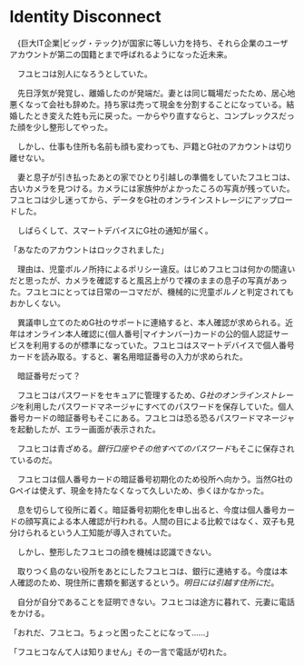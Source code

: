 # Identity Disconnect

　{巨大IT企業|ビッグ・テック}が国家に等しい力を持ち、それら企業のユーザアカウントが第二の国籍とまで呼ばれるようになった近未来。

　フユヒコは別人になろうとしていた。

　先日浮気が発覚し、離婚したのが発端だ。妻とは同じ職場だったため、居心地悪くなって会社も辞めた。持ち家は売って現金を分割することになっている。結婚したとき変えた姓も元に戻った。一からやり直すならと、コンプレックスだった顔を少し整形してやった。

　しかし、仕事も住所も名前も顔も変わっても、戸籍とG社のアカウントは切り離せない。

　妻と息子が引き払ったあとの家でひとり引越しの準備をしていたフユヒコは、古いカメラを見つける。カメラには家族仲がよかったころの写真が残っていた。フユヒコは少し迷ってから、データをG社のオンラインストレージにアップロードした。

　しばらくして、スマートデバイスにG社の通知が届く。

「あなたのアカウントはロックされました」

　理由は、児童ポルノ所持によるポリシー違反。はじめフユヒコは何かの間違いだと思ったが、カメラを確認すると風呂上がりで裸のままの息子の写真があった。フユヒコにとっては日常の一コマだが、機械的に児童ポルノと判定されてもおかしくない。

　異議申し立てのためG社のサポートに連絡すると、本人確認が求められる。近年はオンライン本人確認に{個人番号|マイナンバー}カードの公的個人認証サービスを利用するのが標準になっていた。フユヒコはスマートデバイスで個人番号カードを読み取る。すると、署名用暗証番号の入力が求められた。

　暗証番号だって？

　フユヒコはパスワードをセキュアに管理するため、*G社のオンラインストレージ*を利用したパスワードマネージャにすべてのパスワードを保存していた。個人番号カードの暗証番号もそこにある。フユヒコは恐る恐るパスワードマネージャを起動したが、エラー画面が表示された。

　フユヒコは青ざめる。*銀行口座やその他すべてのパスワード*もそこに保存されているのだ。

　フユヒコは個人番号カードの暗証番号初期化のため役所へ向かう。当然G社のGペイは使えず、現金を持たなくなって久しいため、歩くほかなかった。

　息を切らして役所に着く。暗証番号初期化を申し出ると、今度は個人番号カードの顔写真による本人確認が行われる。人間の目による比較ではなく、双子も見分けられるという人工知能が導入されていた。

　しかし、整形したフユヒコの顔を機械は認識できない。

　取りつく島のない役所をあとにしたフユヒコは、銀行に連絡する。今度は本人確認のため、現住所に書類を郵送するという。*明日には引越す住所に*だ。

　自分が自分であることを証明できない。フユヒコは途方に暮れて、元妻に電話をかける。

「おれだ、フユヒコ。ちょっと困ったことになって……」

「フユヒコなんて人は知りません」その一言で電話が切れた。
